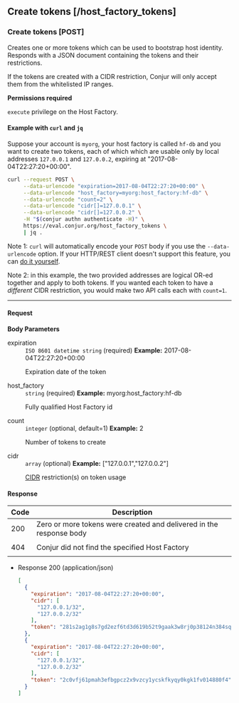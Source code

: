 ## Create tokens [/host_factory_tokens]

### Create tokens [POST]

Creates one or more tokens which can be used to bootstrap host identity.
Responds with a JSON document containing the tokens and their restrictions.

If the tokens are created with a CIDR restriction, Conjur will only accept them
from the whitelisted IP ranges.

**Permissions required**

`execute` privilege on the Host Factory.

#### Example with `curl` and `jq`

Suppose your account is `myorg`, your host factory is called `hf-db` and you
want to create two tokens, each of which which are usable only by local
addresses `127.0.0.1` and `127.0.0.2`, expiring at "2017-08-04T22:27:20+00:00".

```bash
curl --request POST \
     --data-urlencode "expiration=2017-08-04T22:27:20+00:00" \
     --data-urlencode "host_factory=myorg:host_factory:hf-db" \
     --data-urlencode "count=2" \
     --data-urlencode "cidr[]=127.0.0.1" \
     --data-urlencode "cidr[]=127.0.0.2" \
     -H "$(conjur authn authenticate -H)" \
     https://eval.conjur.org/host_factory_tokens \
     | jq .
```

Note 1: `curl` will automatically encode your `POST` body if you use the
`--data-urlencode` option. If your HTTP/REST client doesn't support this
feature, you can [do it yourself][mdn-urlencode].

Note 2: in this example, the two provided addresses are logical OR-ed together
and apply to both tokens. If you wanted each token to have a *different* CIDR
restriction, you would make two API calls each with `count=1`.

[mdn-urlencode]: https://developer.mozilla.org/en-US/docs/Glossary/percent-encoding

---

#### Request

**Body Parameters**

<dl>
<dt>expiration</dt>
<dd>
  <code>ISO 8601 datetime string</code>
  (required)
  <span class="text-muted">
    <strong>Example:</strong> 2017-08-04T22:27:20+00:00
  </span>
  <p>Expiration date of the token</p>
</dd>
<dt>host_factory</dt>
<dd>
  <code>string</code>
  (required)
  <span class="text-muted">
    <strong>Example:</strong> myorg:host_factory:hf-db
  </span>
  <p>Fully qualified Host Factory id</p>
</dd>
<dt>count</dt>
<dd>
  <code>integer</code>
  (optional, default=1)
  <span class="text-muted">
    <strong>Example:</strong> 2
  </span>
  <p>Number of tokens to create</p>
</dd>
<dt>cidr</dt>
<dd>
  <code>array</code>
  (optional)
  <span class="text-muted">
    <strong>Example:</strong> ["127.0.0.1","127.0.0.2"]</span>
  <p><a href="https://en.wikipedia.org/wiki/Classless_Inter-Domain_Routing">CIDR</a> restriction(s) on token usage</p>
</dd>
</dl>

#### Response

| Code | Description                                                         |
|------|---------------------------------------------------------------------|
| 200  | Zero or more tokens were created and delivered in the response body |
|<!-- include(partials/http_403.md) -->|
| 404  | Conjur did not find the specified Host Factory                      |
|<!-- include(partials/http_422.md) -->|

+ Response 200 (application/json)

    ```json
    [
      {
        "expiration": "2017-08-04T22:27:20+00:00",
        "cidr": [
          "127.0.0.1/32",
          "127.0.0.2/32"
        ],
        "token": "281s2ag1g8s7gd2ezf6td3d619b52t9gaak3w8rj0p38124n384sq7x"
      },
      {
        "expiration": "2017-08-04T22:27:20+00:00",
        "cidr": [
          "127.0.0.1/32",
          "127.0.0.2/32"
        ],
        "token": "2c0vfj61pmah3efbgpcz2x9vzcy1ycskfkyqy0kgk1fv014880f4"
      }
    ]
    ```
